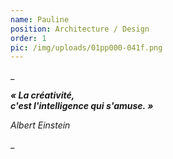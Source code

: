 ```yaml
---
name: Pauline
position: Architecture / Design
order: 1
pic: /img/uploads/01pp000-041f.png
---
```

_

**_« La créativité,  
c'est l'intelligence qui s'amuse. »_**

_Albert Einstein_

_
